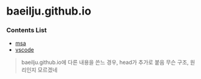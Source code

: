 # baeilju.github.io

### Contents List
- [msa](msa)
- [vscode](vscode)

> baeilju.github.io에 다른 내용을 쓴느 경우, head가 추가로 붙음
> 무슨 구조, 원리인지 모르겠네
